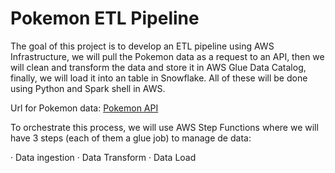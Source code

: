 # Pokemon ETL Pipeline


The goal of this project is to develop an ETL pipeline using AWS Infrastructure, 
we will pull the Pokemon data as a request to an API, then we will clean and 
transform the data and store it in AWS Glue Data Catalog, finally, we will load 
it into an table in Snowflake. All of these will be done using Python and Spark shell in AWS.

Url for Pokemon data: [Pokemon API](https://raw.githubusercontent.com/ClaviHaze/CDMX009-Data-Lovers/master/src/data/pokemon/pokemon.json)

To orchestrate this process, we will use AWS Step Functions where we will have 3 steps (each of them a glue job) to manage de data:

· Data ingestion
· Data Transform
· Data Load
